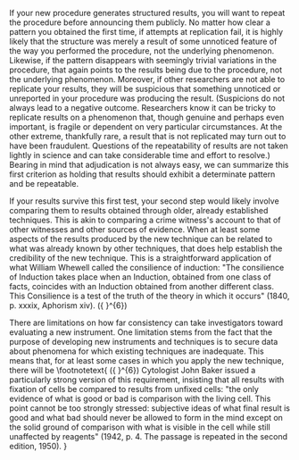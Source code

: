 If your new procedure generates structured results, you will want to repeat the procedure before announcing them publicly. No matter how clear a pattern you obtained the first time, if attempts at replication fail, it is highly likely that the structure was merely a result of some unnoticed feature of the way you performed the procedure, not the underlying phenomenon. Likewise, if the pattern disappears with seemingly trivial variations in the procedure, that again points to the results being due to the procedure, not the underlying phenomenon. Moreover, if other researchers are not able to replicate your results, they will be suspicious that something unnoticed or unreported in your procedure was producing the result. (Suspicions do not always lead to a negative outcome. Researchers know it can be tricky to replicate results on a phenomenon that, though genuine and perhaps even important, is fragile or dependent on very particular circumstances. At the other extreme, thankfully rare, a result that is not replicated may turn out to have been fraudulent. Questions of the repeatability of results are not taken lightly in science and can take considerable time and effort to resolve.) Bearing in mind that adjudication is not always easy, we can summarize this first criterion as holding that results should exhibit a determinate pattern and be repeatable.

If your results survive this first test, your second step would likely involve comparing them to results obtained through older, already established techniques. This is akin to comparing a crime witness's account to that of other witnesses and other sources of evidence. When at least some aspects of the results produced by the new technique can be related to what was already known by other techniques, that does help establish the credibility of the new technique. This is a straightforward application of what William Whewell called the consilience of induction: "The consilience of Induction takes place when an Induction, obtained from one class of facts, coincides with an Induction obtained from another different class. This Consilience is a test of the truth of the theory in which it occurs" (1840, p. xxxix, Aphorism xiv). \({ }^{6}\)

There are limitations on how far consistency can take investigators toward evaluating a new instrument. One limitation stems from the fact that the purpose of developing new instruments and techniques is to secure data about phenomena for which existing techniques are inadequate. This means that, for at least some cases in which you apply the new technique, there will be
\footnotetext{
\({ }^{6}\) Cytologist John Baker issued a particularly strong version of this requirement, insisting that all results with fixation of cells be compared to results from unfixed cells: "the only evidence of what is good or bad is comparison with the living cell. This point cannot be too strongly stressed: subjective ideas of what final result is good and what bad should never be allowed to form in the mind except on the solid ground of comparison with what is visible in the cell while still unaffected by reagents" (1942, p. 4. The passage is repeated in the second edition, 1950).
}